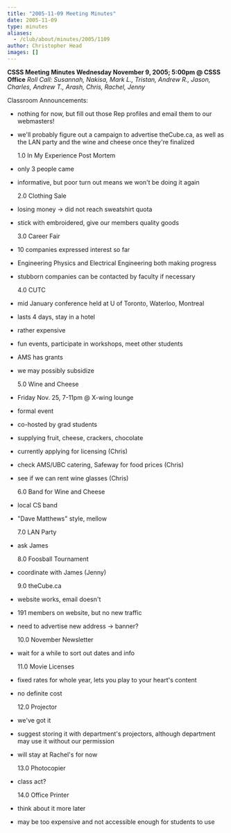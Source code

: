 ```yaml
---
title: "2005-11-09 Meeting Minutes"
date: 2005-11-09
type: minutes
aliases:
  - /club/about/minutes/2005/1109
author: Christopher Head
images: []
---
```


**CSSS Meeting Minutes
Wednesday November 9, 2005; 5:00pm @ CSSS Office**
_Roll Call: Susannah, Nakisa, Mark L., Tristan, Andrew R., Jason, Charles, Andrew T., Arash, Chris, Rachel, Jenny_

Classroom Announcements:

- nothing for now, but fill out those Rep profiles and email them to our webmasters!
- we'll probably figure out a campaign to advertise theCube.ca, as well as the LAN party and the wine and cheese once they're finalized

  1.0 In My Experience Post Mortem

- only 3 people came
- informative, but poor turn out means we won't be doing it again

  2.0 Clothing Sale

- losing money -> did not reach sweatshirt quota
- stick with embroidered, give our members quality goods

  3.0 Career Fair

- 10 companies expressed interest so far
- Engineering Physics and Electrical Engineering both making progress
- stubborn companies can be contacted by faculty if necessary

  4.0 CUTC

- mid January conference held at U of Toronto, Waterloo, Montreal
- lasts 4 days, stay in a hotel
- rather expensive
- fun events, participate in workshops, meet other students
- AMS has grants
- we may possibly subsidize

  5.0 Wine and Cheese

- Friday Nov. 25, 7-11pm @ X-wing lounge
- formal event
- co-hosted by grad students
- supplying fruit, cheese, crackers, chocolate
- currently applying for licensing (Chris)
- check AMS/UBC catering, Safeway for food prices (Chris)
- see if we can rent wine glasses (Chris)

  6.0 Band for Wine and Cheese

- local CS band
- "Dave Matthews" style, mellow

  7.0 LAN Party

- ask James

  8.0 Foosball Tournament

- coordinate with James (Jenny)

  9.0 theCube.ca

- website works, email doesn't
- 191 members on website, but no new traffic
- need to advertise new address -> banner?

  10.0 November Newsletter

- wait for a while to sort out dates and info

  11.0 Movie Licenses

- fixed rates for whole year, lets you play to your heart's content
- no definite cost

  12.0 Projector

- we've got it
- suggest storing it with department's projectors, although department may use it without our permission
- will stay at Rachel's for now

  13.0 Photocopier

- class act?

  14.0 Office Printer

- think about it more later
- may be too expensive and not accessible enough for students to use
